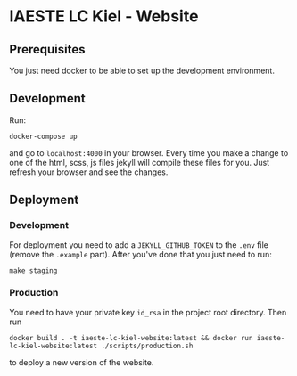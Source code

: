 # IAESTE LC Kiel - Website

## Prerequisites
You just need docker to be able to set up the development environment.

## Development
Run:
```shell
docker-compose up
```

and go to `localhost:4000` in your browser. Every time you make a change to one of the html, scss, js files jekyll will compile these files for you. Just refresh your browser and see the changes.

## Deployment
### Development
For deployment you need to add a `JEKYLL_GITHUB_TOKEN` to the `.env` file (remove the `.example` part). After you've done that you just need to run:
```shell
make staging
```

### Production
You need to have your private key `id_rsa` in the project root directory. Then run
```shell
docker build . -t iaeste-lc-kiel-website:latest && docker run iaeste-lc-kiel-website:latest ./scripts/production.sh
```
to deploy a new version of the website.
